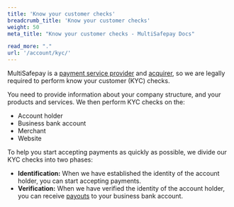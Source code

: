 ```yaml
---
title: 'Know your customer checks'
breadcrumb_title: 'Know your customer checks'
weight: 50
meta_title: "Know your customer checks - MultiSafepay Docs"

read_more: "."
url: '/account/kyc/'
---
```


MultiSafepay is a [payment service provider](/glossaries/multisafepay-glossary/#payment-service-provider-psp) and [acquirer](/glossaries/multisafepay-glossary/#acquirer), so we are legally required to perform know your customer (KYC) checks.  

You need to provide information about your company structure, and your products and services. We then perform KYC checks on the:

- Account holder
- Business bank account
- Merchant
- Website

To help you start accepting payments as quickly as possible, we divide our KYC checks into two phases:

- **Identification:** When we have established the identity of the account holder, you can start accepting payments.
- **Verification:** When we have verified the identity of the account holder, you can receive [payouts](/account/payouts/) to your business bank account.